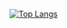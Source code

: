 [![Top Langs](https://github-readme-stats.vercel.app/api/top-langs/?username=kotoff-studio)](https://github.com/anuraghazra/github-readme-stats)
